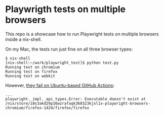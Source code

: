 # Playwrigth tests on multiple browsers

This repo is a showcase how to run Playwright tests on multiple browsers
inside a nix-shell.

On my Mac, the tests run just fine on all three browser types:

```shell
$ nix-shell
[nix-shell:~/work/playwright_test]$ python test.py
Running test on chromium
Running test on firefox
Running test on webkit
```

However, [they fail on Ubuntu-based GitHub Actions](https://github.com/zupo/playwright_test/actions/runs/8247091113/job/22554514652):

```shell
...
playwright._impl._api_types.Error: Executable doesn't exist at /nix/store/i8s3akd29p16wzrafaqk360323kjxl1x-playwright-browsers-chromium/firefox-1424/firefox/firefox
```